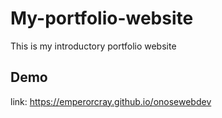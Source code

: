 # My-portfolio-website
This is my introductory portfolio website 
## Demo
link: https://emperorcray.github.io/onosewebdev
